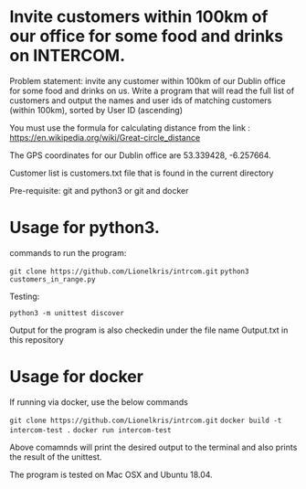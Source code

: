# Invite customers within 100km of our office for some food and drinks on INTERCOM. 

Problem statement: invite any customer within 100km of our Dublin office for some food and drinks on us. Write a program that will read the full list of customers and output the names and user ids of matching customers (within 100km), sorted by User ID (ascending)

You must use the formula for calculating distance from the link : https://en.wikipedia.org/wiki/Great-circle_distance

The GPS coordinates for our Dublin office are 53.339428, -6.257664.

Customer list is customers.txt file that is found in the current directory

Pre-requisite:
git and python3 or 
git and docker

# Usage for python3.

commands to run the program:

`git clone https://github.com/Lionelkris/intrcom.git`
`python3 customers_in_range.py`

Testing:

`python3 -m unittest discover`

Output for the program is also checkedin under the file name Output.txt in this repository

# Usage for docker

If running via docker, use the below commands

`git clone https://github.com/Lionelkris/intrcom.git`
`docker build -t intercom-test .`
`docker run intercom-test`

Above comamnds will print the desired output to the terminal and also prints the result of the unittest.

The program is tested on Mac OSX and Ubuntu 18.04.
